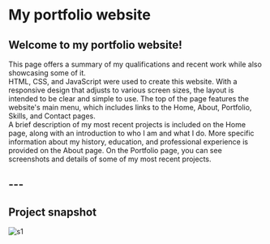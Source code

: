 # My portfolio website
## Welcome to my portfolio website!
This page offers a summary of my qualifications and recent work while also showcasing some of it.<br>
HTML, CSS, and JavaScript were used to create this website. With a responsive design that adjusts to various screen sizes, the layout is intended to be clear and simple to use. The top of the page features the website's main menu, which includes links to the Home, About, Portfolio, Skills, and Contact pages.
<br>
A brief description of my most recent projects is included on the Home page, along with an introduction to who I am and what I do. More specific information about my history, education, and professional experience is provided on the About page. On the Portfolio page, you can see screenshots and details of some of my most recent projects.
## ---
## Project snapshot
![s1](https://user-images.githubusercontent.com/85716437/232277100-fb29f412-1eb6-4c46-a33d-fb3af1fa05c0.png)
